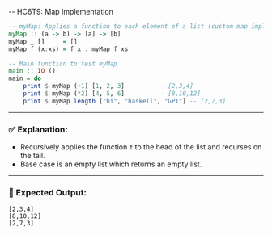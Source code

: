 -- HC6T9: Map Implementation
```haskell
-- myMap: Applies a function to each element of a list (custom map implementation)
myMap :: (a -> b) -> [a] -> [b]
myMap _ []     = []
myMap f (x:xs) = f x : myMap f xs

-- Main function to test myMap
main :: IO ()
main = do
    print $ myMap (+1) [1, 2, 3]         -- [2,3,4]
    print $ myMap (*2) [4, 5, 6]         -- [8,10,12]
    print $ myMap length ["hi", "haskell", "GPT"] -- [2,7,3]
```

---

### ✅ Explanation:

* Recursively applies the function `f` to the head of the list and recurses on the tail.
* Base case is an empty list which returns an empty list.

---

### 🧪 Expected Output:

```
[2,3,4]
[8,10,12]
[2,7,3]
```
